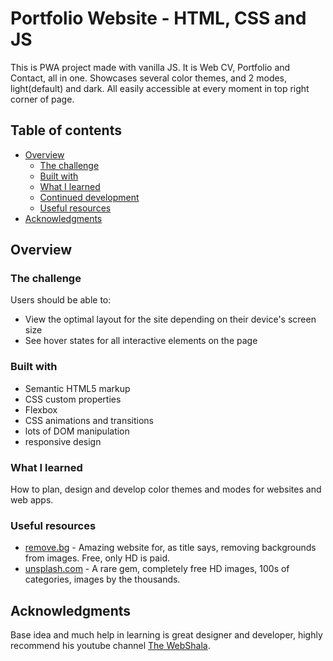 # Portfolio Website - HTML, CSS and JS

This is PWA project made with vanilla JS. It is Web CV, Portfolio and Contact,
all in one. Showcases several color themes, and 2 modes, light(default) and
dark. All easily accessible at every moment in top right corner of page.

## Table of contents

- [Overview](#overview)
  - [The challenge](#the-challenge)
  - [Built with](#built-with)
  - [What I learned](#what-i-learned)
  - [Continued development](#continued-development)
  - [Useful resources](#useful-resources)
- [Acknowledgments](#acknowledgments)

## Overview

### The challenge

Users should be able to:

- View the optimal layout for the site depending on their device's screen size
- See hover states for all interactive elements on the page

### Built with

- Semantic HTML5 markup
- CSS custom properties
- Flexbox
- CSS animations and transitions
- lots of DOM manipulation
- responsive design

### What I learned

How to plan, design and develop color themes and modes for websites and web
apps.

### Useful resources

- [remove.bg](https://www.remove.bg/) - Amazing website for, as title says,
  removing backgrounds from images. Free, only HD is paid.
- [unsplash.com](https://unsplash.com/) - A rare gem, completely free HD images,
  100s of categories, images by the thousands.

## Acknowledgments

Base idea and much help in learning is great designer and developer, highly
recommend his youtube channel
[The WebShala](https://www.youtube.com/channel/UC94lpQZvaokkIqU-TvtsGXQ).

